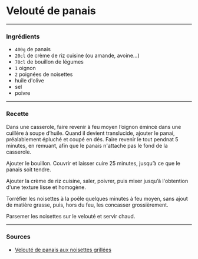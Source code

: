 # Velouté de panais

---

### Ingrédients

* `400g` de panais
* `20cl` de crème de riz cuisine (ou amande, avoine...)
* `70cl` de bouillon de légumes
* `1` oignon
* `2` poignées de noisettes
* huile d'olive
* sel
* poivre

---

### Recette

Dans une casserole, faire revenir à feu moyen l’oignon émincé dans une cuillère à soupe d’huile. Quand il devient translucide, ajouter le panai, préalablement épluché et coupé en dés. Faire revenir le tout pendnat 5 minutes, en remuant, afin que le panais n'attache pas le fond de la casserole.

Ajouter le bouillon. Couvrir et laisser cuire 25 minutes, jusqu’à ce que le panais soit tendre.

Ajouter la crème de riz cuisine, saler, poivrer, puis mixer jusqu’à l'obtention d'une texture lisse et homogène.

Torréfier les noisettes à la poêle quelques minutes à feu moyen, sans ajout de matière grasse, puis, hors du feu, les concasser grossièrement.

Parsemer les noisettes sur le velouté et servir chaud.

---

### Sources

* [Velouté de panais aux noisettes grillées](http://www.la-gourmandise-selon-angie.com/archives/2016/12/03/34570203.html#utm_medium=email&utm_source=notification&utm_campaign=poupougnette)
